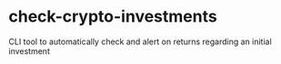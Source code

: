 # check-crypto-investments
CLI tool to automatically check and alert on returns regarding an initial investment
